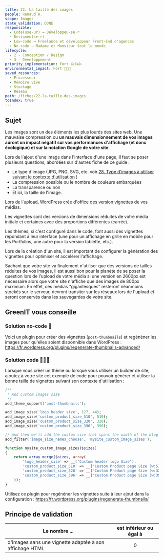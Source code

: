 ```yaml
---
title: 22. La taille des images
people: Renaud H.
scope: Images
state_validation: DONE
responsible:
  - Code(use·ur) → Développeu·se·r
  - Designeu(se·r)
  - Low-code → Freelance et développeur Front-End d'agences
  - No-code → Madame et Monsieur tout le monde
lifecycle:
  - 2 - Conception / Design
  - 3 - Développement
priority_implementation: Fort 👍👍👍
environmental_impact: Fort 🌱🌱🌱
saved_resources:
  - Processeur
  - Mémoire vive
  - Stockage
  - Réseau
path: /fiches/22-la-taille-des-images
toIndex: true
---
```


## Sujet

Les images sont un des éléments les plus lourds des sites web. Une mauvaise compression ou **un mauvais dimensionnement de vos images auront un impact négatif sur vos performances d'affichage (et donc écologique) et sur la notation Google de votre site**.

Lors de l'ajout d'une image dans l'interface d'une page, il faut se poser plusieurs questions, abordées sur d'autres fiche de ce guide :

- Le type d'image (JPG, PNG, SVG, etc. voir [28. Type d'images à utiliser suivant le contexte d'utilisation](/best-practices-WordPress/fiches/28.%20Type%20d'images%20%C3%A0%20utiliser%20suivant%20le%20contexte%20d'utilisation.md) )
- La compression possible ou le nombre de couleurs embarquées
- La transparence ou non
- Et ici, la taille de l'image.

Lors de l'upload, WordPress crée d'office des version vignettes de vos médias.

Les vignettes sont des versions de dimensions réduites de votre média initiale et certaines avec des proportions différentes (carrée).

Les thèmes, si c'est configuré dans le code, font aussi des vignettes répondant à leur interface (une pour un affichage en grille en mobile pour les Portfolios, une autre pour la version tablette, etc.).

Lors de la création d'un site, il est important de configurer la génération des vignettes pour optimiser et accélérer l'affichage.

Sachant que votre site va finalement n'utiliser que des versions de tailles réduites de vos images, il est aussi bon pour la planète de se poser la question lors de l'upload de votre média si une version en 2600px est nécessaire alors que votre site n'affiche que des images de 800px maximum. En effet, ces medias "gigantesques" resteront néanmoins stockés sur le serveur, devront transiter sur les réseaux lors de l'upload et seront conservés dans les sauvegardes de votre site.

## GreenIT vous conseille

### Solution no-code 🌱

Voici un plugin pour créer des vignettes (`post-thumbnails`) et regénéner les images pour qu'elles soient disponnible dans WordPress : https://fr.wordpress.org/plugins/regenerate-thumbnails-advanced/

### Solution code 🌱🌱🌱

Lorsque vous créer un thème ou lorsque vous utiliser un builder de site, ajoutez à votre site cet exemple de code pour pouvoir générer et utiliser la bonne taille de vignettes suivant son contexte d'utilisation :

```php
/**
 * Add custom images size
 */
add_theme_support('post-thumbnails');

add_image_size('logo_header_size', 127, 44);
add_image_size('custom_product_size_510', 510);
add_image_size('custom_product_size_320', 320);
add_image_size('custom_product_size_396', 396);

// And then we'll add the custom size that spans the width of the blog to the Gutenberg image dropdown
add_filter('image_size_names_choose', 'mysite_custom_image_sizes');

function mysite_custom_image_sizes($sizes)
{
    return array_merge($sizes, array(
        'logo_header_size' => __('Custom header logo Size'),
        'custom_product_size_510' => __('Custom Product page Size (w:510px)'),
        'custom_product_size_320' => __('Custom Product page Size (w:320px)'),
        'custom_product_size_396' => __('Custom Product page Size (w:396px)'),
    ));
}
```

Utilisez ce plugin pour regénéner les vignettes suite à leur ajout dans la configuration : https://fr.wordpress.org/plugins/regenerate-thumbnails/

## Principe de validation

| Le nombre ...                                           | est inférieur ou égal à |
| ------------------------------------------------------- | :---------------------: |
| d'images sans une vignette adaptée à son affichage HTML |            0            |
